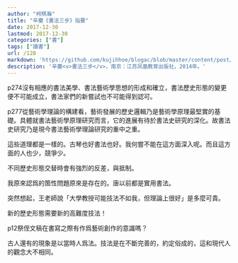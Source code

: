 ```yaml
---
author: "柯棋瀚"
title: "辛塵《書法三步》指要"
date: 2017-12-30
lastmod: 2017-12-30
categories: ["書"]
tags: ["讀書"]
url: /128
markdown: 'https://github.com/kujihhoe/blogac/blob/master/content/post/128書法專著.md'
description: '辛塵<v>書法三步</v>，南京：江苏凤凰教育出版社，2014年。'
---
```


p274沒有相應的書法美學、書法藝術學思想的形成和確立，書法歷史形態的變更便不可能成立，書法家們的新嘗試也不可能得到認可。

p277從藝術學理論的構建看，藝術發展的歷史邏輯乃是藝術學原理最堅實的基礎。具體就書法藝術學原理研究而言，它的進展有待於書法史研究的深化。故書法史研究乃是現今書法藝術學理論研究的重中之重。

這些道理都是一樣的。古琴也好書法也好。我何嘗不能在這方面深入呢。而且這方面的人也少，競爭少。

不同歷史形態交替時會有強烈的反差，與抵制。

我原來認爲的箇性問題原來是存在的。唐以前都是實用書法。

突然想起，王老師說「大學教授可能技法不如我，但理論上很好」是多麼可貴。

新的歷史形態需要新的高難度技法！

p12祭侄文稿在書寫之際有作爲藝術創作的意識嗎？

古人還有的現象是以當時人爲法。技法是在不斷完善的，約定俗成的，這和現代人的觀念大不相同。
